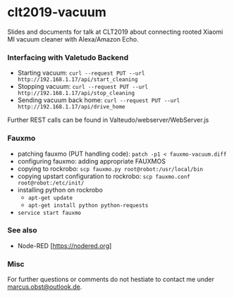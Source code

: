 # clt2019-vacuum
Slides and documents for talk at CLT2019 about connecting rooted Xiaomi MI vacuum cleaner with Alexa/Amazon Echo.


### Interfacing with Valetudo Backend ###

 * Starting vacuum: `curl --request PUT --url http://192.168.1.17/api/start_cleaning`
 * Stopping vacuum: `curl --request PUT --url http://192.168.1.17/api/stop_cleaning`
 * Sending vacuum back home: `curl --request PUT --url http://192.168.1.17/api/drive_home`
 
 Further REST calls can be found in Valteudo/webserver/WebServer.js

### Fauxmo ###

 * patching fauxmo (PUT handling code): `patch -p1 < fauxmo-vacuum.diff`
 * configuring fauxmo: adding appropriate FAUXMOS
 * copying to rockrobo: `scp fauxmo.py root@robot:/usr/local/bin`
 * copying upstart configuration to rockrobo: `scp fauxmo.conf root@robot:/etc/init/`
 * installing python on rockrobo
	* `apt-get update`
	* `apt-get install python python-requests`
 * `service start fauxmo`

### See also ###

 * Node-RED [https://nodered.org]


### Misc ###

For further questions or comments do not hestiate to contact me under <marcus.obst@outlook.de>.
